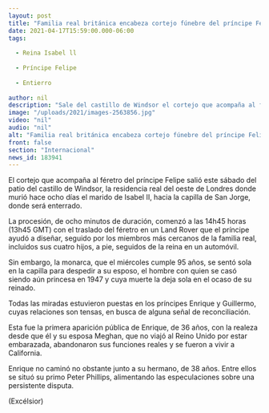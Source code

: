 ```yaml
---
layout: post
title: "Familia real británica encabeza cortejo fúnebre del príncipe Felipe"
date: 2021-04-17T15:59:00.000-06:00
tags:
  
  - Reina Isabel ll
  
  - Príncipe Felipe
  
  - Entierro
  
author: nil
description: "Sale del castillo de Windsor el cortejo que acompaña al féretro del príncipe Felipe hacia la capilla de San Jorge, donde será enterrado"
image: "/uploads/2021/images-2563856.jpg"
video: "nil"
audio: "nil"
alt: "Familia real británica encabeza cortejo fúnebre del príncipe Felipe"
front: false
section: "Internacional"
news_id: 183941
---
```


El cortejo que acompaña al féretro del príncipe Felipe salió este sábado del patio del castillo de Windsor, la residencia real del oeste de Londres donde murió hace ocho días el marido de Isabel II, hacia la capilla de San Jorge, donde será enterrado.

La procesión, de ocho minutos de duración, comenzó a las 14h45 horas (13h45 GMT) con el traslado del féretro en un Land Rover que el príncipe ayudó a diseñar, seguido por los miembros más cercanos de la familia real, incluidos sus cuatro hijos, a pie, seguidos de la reina en un automóvil.

Sin embargo, la monarca, que el miércoles cumple 95 años, se sentó sola en la capilla para despedir a su esposo, el hombre con quien se casó siendo aún princesa en 1947 y cuya muerte la deja sola en el ocaso de su reinado.

Todas las miradas estuvieron puestas en los príncipes Enrique y Guillermo, cuyas relaciones son tensas, en busca de alguna señal de reconciliación.

Esta fue la primera aparición pública de Enrique, de 36 años, con la realeza desde que él y su esposa Meghan, que no viajó al Reino Unido por estar embarazada, abandonaron sus funciones reales y se fueron a vivir a California.

Enrique no caminó no obstante junto a su hermano, de 38 años. Entre ellos se situó su primo Peter Phillips, alimentando las especulaciones sobre una persistente disputa.

(Excélsior)